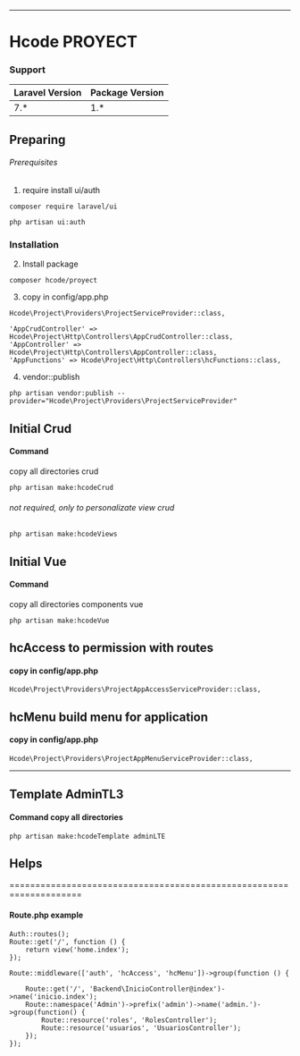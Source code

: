 ***
# Hcode PROYECT
### Support
| Laravel Version | Package Version |
| --------------- |---------------- |
| 7.* | 1.* |
## Preparing

###### Prerequisites 
1. require install ui/auth
```
composer require laravel/ui
```  
```
php artisan ui:auth
```

### Installation
2. Install package
```
composer hcode/proyect
```

3. copy in config/app.php
```
Hcode\Project\Providers\ProjectServiceProvider::class,
```

```
'AppCrudController' => Hcode\Project\Http\Controllers\AppCrudController::class,
'AppController' => Hcode\Project\Http\Controllers\AppController::class,
'AppFunctions' => Hcode\Project\Http\Controllers\hcFunctions::class,
```

4. vendor::publish
```
php artisan vendor:publish --provider="Hcode\Project\Providers\ProjectServiceProvider"
```

## Initial Crud
#### Command
copy all directories crud
```
php artisan make:hcodeCrud
```

###### not required, only to personalizate view crud
```
php artisan make:hcodeViews
```

## Initial Vue
#### Command
copy all directories components vue
```
php artisan make:hcodeVue
```
 
## hcAccess to permission with routes
#### copy in config/app.php
```
Hcode\Project\Providers\ProjectAppAccessServiceProvider::class,
```

## hcMenu build menu for application
#### copy in config/app.php
```
Hcode\Project\Providers\ProjectAppMenuServiceProvider::class,
```

***
## Template AdminTL3
#### Command copy all directories
```
php artisan make:hcodeTemplate adminLTE 
```


## Helps
====================================================================
#### Route.php example
```
Auth::routes();
Route::get('/', function () {
    return view('home.index');
});

Route::middleware(['auth', 'hcAccess', 'hcMenu'])->group(function () {

    Route::get('/', 'Backend\InicioController@index')->name('inicio.index');
    Route::namespace('Admin')->prefix('admin')->name('admin.')->group(function() {
        Route::resource('roles', 'RolesController');
        Route::resource('usuarios', 'UsuariosController');
    });
});
```